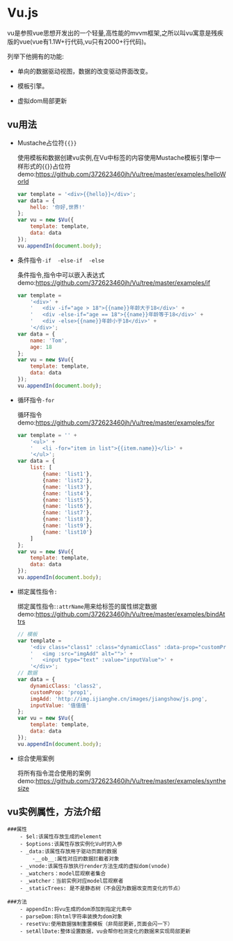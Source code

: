 # Vu.js

vu是参照vue思想开发出的一个轻量,高性能的mvvm框架,之所以叫vu寓意是残疾版的vue(vue有1.1W+行代码,vu只有2000+行代码)。

列举下他拥有的功能:

- 单向的数据驱动视图，数据的改变驱动界面改变。

- 模板引擎。

- 虚拟dom局部更新

## vu用法

- Mustache占位符`{{}}`

    使用模板和数据创建vu实例,在Vu中标签的内容使用Mustache模板引擎中一样形式的{{}}占位符
    demo:https://github.com/372623460jh/Vu/tree/master/examples/helloWorld
    
    ```javascript
    var template = '<div>{{hello}}</div>';
    var data = {
        hello: '你好,世界!'
    };
    var vu = new $Vu({
        template: template,
        data: data
    });
    vu.appendIn(document.body);
    ```
    
- 条件指令`-if  -else-if  -else`

    条件指令,指令中可以嵌入表达式
    demo:https://github.com/372623460jh/Vu/tree/master/examples/if
    
    ```javascript
    var template =
        '<div>' +
        '   <div -if="age > 18">{{name}}年龄大于18</div>' +
        '   <div -else-if="age == 18">{{name}}年龄等于18</div>' +
        '   <div -else>{{name}}年龄小于18</div>' +
        '</div>';
    var data = {
        name: 'Tom',
        age: 18
    };
    var vu = new $Vu({
        template: template,
        data: data
    });
    vu.appendIn(document.body);
    ```

- 循环指令`-for`

    循环指令
    demo:https://github.com/372623460jh/Vu/tree/master/examples/for
    
    ```javascript
    var template = '' +
        '<ul>' +
        '   <li -for="item in list">{{item.name}}</li>' +
        '</ul>';
    var data = {
        list: [
            {name: 'list1'},
            {name: 'list2'},
            {name: 'list3'},
            {name: 'list4'},
            {name: 'list5'},
            {name: 'list6'},
            {name: 'list7'},
            {name: 'list8'},
            {name: 'list9'},
            {name: 'list10'}
        ]
    };
    var vu = new $Vu({
        template: template,
        data: data
    });
    vu.appendIn(document.body);
    ```
    
- 绑定属性指令`:`

    绑定属性指令:`:attrName`用来给标签的属性绑定数据
    demo:https://github.com/372623460jh/Vu/tree/master/examples/bindAttrs
    
    ```javascript
    // 模板
    var template =
        '<div class="class1" :class="dynamicClass" :data-prop="customProp">' +
        '   <img :src="imgAdd" alt="">' +
        '   <input type="text" :value="inputValue">' +
        '</div>';
    // 数据
    var data = {
        dynamicClass: 'class2',
        customProp: 'prop1',
        imgAdd: 'http://img.ijianghe.cn/images/jiangshow/js.png',
        inputValue: '值值值'
    };
    var vu = new $Vu({
        template: template,
        data: data
    });
    vu.appendIn(document.body);
    ```
    
- 综合使用案例
    
    将所有指令混合使用的案例
    demo:https://github.com/372623460jh/Vu/tree/master/examples/synthesize
    
## vu实例属性，方法介绍
    
    ###属性
        - $el:该属性存放生成的element
        - $options:该属性存放实例化Vu时的入参
        - _data:该属性存放用于驱动页面的数据
            -__ob__:属性对应的数据拦截者对象
        - _vnode:该属性存放执行render方法生成的虚拟dom(vnode)
        - _watchers：model层观察者集合
        - _watcher：当前实例对应model层观察者
        - _staticTrees: 是不是静态树（不会因为数据改变而变化的节点）

    ###方法
        - appendIn:将vu生成的dom添加到指定元素中
        - parseDom:将html字符串装换为dom对象
        - resetVu:使用数据强制重置模板（非局部更新,页面会闪一下）
        - setAllDate:整体设置数据，vu会帮你检测变化的数据来实现局部更新

